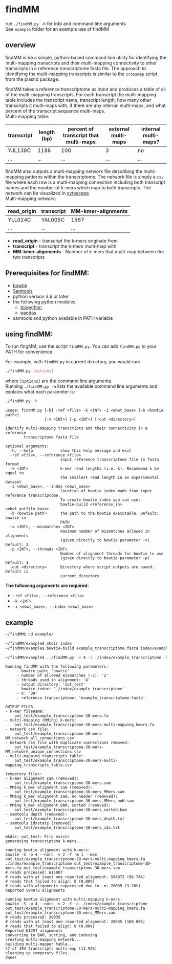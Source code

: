 # findMM

run `./findMM.py -h` for info and command line arguments <br>
See `example` folder for an example use of findMM <br>

## overview
findMM is be a simple, python-based command line utility for identifying the multi-mapping transcripts and their multi-mapping connectivity to other transcripts in a reference transcriptome fasta file. The approach to identifying the multi-mapping transcripts is similar to the [`crossmap`](https://plastid.readthedocs.io/en/latest/generated/plastid.bin.crossmap.html) script from the plastid package.

findMM takes a reference transcriptome as input and produces a table of all of the multi-mapping transcripts. For each transcript the multi-mapping table includes the transcript name, transcript length, how many other transcripts it multi-maps with, if there are any internal multi-maps, and what percent of the transcript sequence multi-maps.
<br>Multi-mapping table:

| transcript | length (bp) | percent of transcript that multi-maps | external multi-maps | internal multi-maps? |
| ---------- | ----------- | ------------------------------------ | ------------------ | -------------------- |
| YJL138C  	 | 1188        | 100                                  | 3                  | no                   |
| ...      	 | ...         | ...                                  | ...                | ...                  |

findMM also outputs a multi-mapping network file describing the multi-mapping patterns within the transcriptome. The network file is simply a `csv` file where each row is a multi-mapping connection including both transcript names and the number of k-mers which map to both transcripts. The network can be visualized in [cytoscape](https://cytoscape.org/).
<br>Multi-mapping network:

| read_origin | transcript | MM-kmer-alignments |
| ----------  | ---------- | ------------------ |
| YLL024C  	  | YAL005C    | 1567               |
| ...      	  | ...        | ...                |
- **read_origin** - transcript the k-mers originate from
- **transcript** - transcript the k-mers multi-map with
- **MM-kmer-alignments** - Number of k-mers that multi-map between the two transcripts


## Prerequisites for findMM:
- [bowtie](http://bowtie-bio.sourceforge.net/index.shtml)
- [Samtools](http://www.htslib.org/)
- python version 3.6 or later
- the following python modules:
	- [biopython](https://biopython.org/wiki/Download)
	- [pandas](https://pandas.pydata.org/pandas-docs/stable/install.html)
- samtools and python available in PATH variable

## using findMM:

To run fingMM, use the script `findMM.py`. You can add `findMM.py` to your PATH for convenience.

For example, with `findMM.py` in current directory, you would run:
```bash
./findMM.py [options]
```
where `[options]` are the command line arguments<br>
Running `./findMM.py -h` lists the available command line arguments and explains what each parameter is:
```bash
./findMM.py -h
```
```
usage: findMM.py [-h] -ref <file> -k <INT> -i <ebwt_base> [-b <bowtie path>]
                 [-v <INT>] [-p <INT>] [-out <directory>]

identify multi-mapping transcripts and their connectivity in a reference
        transcriptome fasta file

optional arguments:
  -h, --help            show this help message and exit
  -ref <file>, --reference <file>
                        input reference transcriptome file in fasta format
  -k <INT>              k-mer read lengths (i.e. k). Recommend k be equal to
                        the smallest read length in an experimental dataset
  -i <ebwt_base>, --index <ebwt_base>
                        location of bowtie index made from input reference transcriptome.
                        To create bowtie index you can use:
                        bowtie-build <reference_in> <ebwt_outfile_base>
  -b <bowtie path>      the path to the bowtie executable. Default: bowtie in
                        PATH
  -v <INT>, --mismatches <INT>
                        maximum number of mismatches allowed in alignments
                        (given directly to bowtie parameter -v). Default: 2
  -p <INT>, --threads <INT>
                        Number of alignment threads for bowtie to use
                        (given directly to bowtie parameter -p). Default: 1
  -out <directory>      Directory where script outputs are saved. Default is
                        current directory
```
**The following arguments are required:**
- `-ref <file>, --reference <file>`
- `-k <INT>`
- `-i <ebwt_base>, --index <ebwt_base>`


## example

```bash
~/findMM$ cd example/
```
```bash
~/findMM/example$ mkdir index
~/findMM/example$ bowtie-build example_transcriptome.fasta index/example_transcriptome
```

```bash
~/findMM/example$ ../findMM.py -p 4 -i ./index/example_transcriptome -k 30 -ref example_transcriptome.fasta -out out_test
```
```
Running findMM with the following parameters:
     - bowtie path: 'bowtie'
     - number of allowed mismatches (-v): '2'
     - threads used in alignment: '4'
     - output directory: 'out_test'
     - bowtie index: './index/example_transcriptome'
     - k: '30'
     - reference transcriptome: 'example_transcriptome.fasta'

OUTPUT FILES:
- k-mer filename:
    out_test/example_transcriptome-30-mers.fa
- multi-mapping (MMing) k-mers:
    out_test/example_transcriptome-30-mers-multi-mapping_kmers.fa
- network csv file:
    out_test/example_transcriptome-30-mers-MM_network_all_connections.csv
- network csv file with duplicate connections removed:
    out_test/example_transcriptome-30-mers-MM_network_unique_connections.csv
- multi-mapping transcripts table:
    out_test/example_transcriptome-30-mers-multi-mapping_transcripts_table.csv

temperary files:
- k-mer alignment sam (removed):
    out_test/example_transcriptome-30-mers.sam
- MMing k_mer alignment sam (removed):
    out_test/example_transcriptome-30-mers_MMers.sam
- MMing k_mer alignment sam, no header (removed):
    out_test/example_transcriptome-30-mers_MMers_noH.sam
- MMing k_mer alignment BAM, sorted (removed):
    out_test/example_transcriptome-30-mers_sorted.bam
- samtools depth (removed):
    out_test/example_transcriptome-30-mers_depth.txt
- samtools idxstats (removed):
    out_test/example_transcriptome-30-mers_idx.txt

mkdir: out_test: File exists
generating transcriptome k-mers...

running bowtie alignment with k-mers:
bowtie -S -p 4 --norc -v 2 -f -m 1 --max out_test/example_transcriptome-30-mers-multi-mapping_kmers.fa ./index/example_transcriptome out_test/example_transcriptome-30-mers.fa out_test/example_transcriptome-30-mers.sam
# reads processed: 615007
# reads with at least one reported alignment: 594972 (96.74%)
# reads that failed to align: 0 (0.00%)
# reads with alignments suppressed due to -m: 20035 (3.26%)
Reported 594972 alignments

running bowtie alignment with multi-mapping k-mers:
bowtie -S -p 4 --norc -v 2 -f -a ./index/example_transcriptome out_test/example_transcriptome-30-mers-multi-mapping_kmers.fa out_test/example_transcriptome-30-mers_MMers.sam
# reads processed: 20035
# reads with at least one reported alignment: 20035 (100.00%)
# reads that failed to align: 0 (0.00%)
Reported 61257 alignments
converting to BAM, sorting, and indexing
creating multi-mapping network...
building multi-mapper table...
47 of 394 transcripts multi-map (11.93%)
cleaning up temporary files...
done!
```
